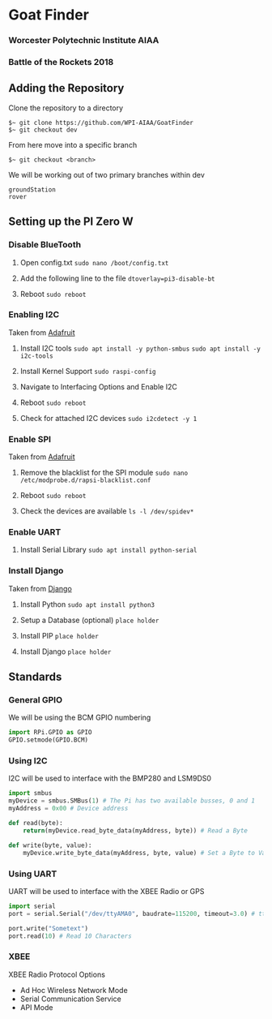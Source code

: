 # Goat Finder
### Worcester Polytechnic Institute AIAA
### Battle of the Rockets 2018



## Adding the Repository
Clone the repository to a directory
```
$~ git clone https://github.com/WPI-AIAA/GoatFinder
$~ git checkout dev
```

From here move into a specific branch
```
$~ git checkout <branch>
```

We will be working out of two primary branches within dev
```
groundStation
rover
```



## Setting up the PI Zero W


### Disable BlueTooth

1. Open config.txt
   `sudo nano /boot/config.txt`

2. Add the following line to the file
   `dtoverlay=pi3-disable-bt`

3. Reboot
   `sudo reboot`

### Enabling I2C 

Taken from [Adafruit](https://learn.adafruit.com/adafruits-raspberry-pi-lesson-4-gpio-setup/configuring-i2c)

1. Install I2C tools
   `sudo apt install -y python-smbus`
   `sudo apt install -y i2c-tools`

2. Install Kernel Support
   `sudo raspi-config`

3. Navigate to Interfacing Options and Enable I2C

4. Reboot
   `sudo reboot`

5. Check for attached I2C devices
   `sudo i2cdetect -y 1`

### Enable SPI

Taken from [Adafruit](https://learn.adafruit.com/adafruits-raspberry-pi-lesson-4-gpio-setup/configuring-spi)

1. ​Remove the blacklist for the SPI module
   `sudo nano /etc/modprobe.d/rapsi-blacklist.conf`

2. Reboot
   `sudo reboot`

3. Check the devices are available
   `ls -l /dev/spidev*`

### Enable UART

1. Install Serial Library
   `sudo apt install python-serial`

### Install Django

Taken from [Django](https://docs.djangoproject.com/)

1. Install Python
   `sudo apt install python3`

2. Setup a Database (optional)
   `place holder`

3. Install PIP
   `place holder`

4. Install Django
   `place holder`


## Standards

### General GPIO

We will be using the BCM GPIO numbering
```python
import RPi.GPIO as GPIO
GPIO.setmode(GPIO.BCM)
```

### Using I2C

I2C will be used to interface with the BMP280 and LSM9DS0
```python
import smbus
myDevice = smbus.SMBus(1) # The Pi has two available busses, 0 and 1
myAddress = 0x00 # Device address

def read(byte):
	return(myDevice.read_byte_data(myAddress, byte)) # Read a Byte

def write(byte, value):
	myDevice.write_byte_data(myAddress, byte, value) # Set a Byte to Value
```

### Using UART

UART will be used to interface with the XBEE Radio or GPS
```python
import serial
port = serial.Serial("/dev/ttyAMA0", baudrate=115200, timeout=3.0) # ttyAMA0 corresponds to the UART interface

port.write("Sometext")
port.read(10) # Read 10 Characters
```

### XBEE

XBEE Radio Protocol Options
+ Ad Hoc Wireless Network Mode
+ Serial Communication Service
+ API Mode
